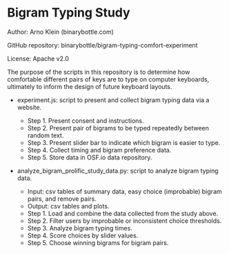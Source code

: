 # Bigram Typing Study
Author: Arno Klein (binarybottle.com)

GitHub repository: binarybottle/bigram-typing-comfort-experiment

License: Apache v2.0 

The purpose of the scripts in this repository is to determine how comfortable 
different pairs of keys are to type on computer keyboards, 
ultimately to inform the design of future keyboard layouts.

  - experiment.js: script to present and collect bigram typing data via a website.
  
    - Step 1. Present consent and instructions.
    - Step 2. Present pair of bigrams to be typed repeatedly between random text.
    - Step 3. Present slider bar to indicate which bigram is easier to type.
    - Step 4. Collect timing and bigram preference data.
    - Step 5. Store data in OSF.io data repository.

  - analyze_bigram_prolific_study_data.py: script to analyze bigram typing data.
    - Input: csv tables of summary data, easy choice (improbable) bigram pairs, and remove pairs.
    - Output: csv tables and plots.
    - Step 1. Load and combine the data collected from the study above.
    - Step 2. Filter users by improbable or inconsistent choice thresholds.
    - Step 3. Analyze bigram typing times. 
    - Step 4. Score choices by slider values.
    - Step 5. Choose winning bigrams for bigram pairs.
